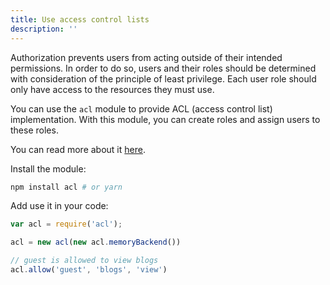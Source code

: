 ```yaml
---
title: Use access control lists
description: ''
---
```


Authorization prevents users from acting outside of their intended permissions. In order to do so, users and their roles should be determined with consideration of the principle of least privilege. Each user role should only have access to the resources they must use. 

You can use the `acl` module to provide ACL (access control list) implementation. With this module, you can create roles and assign users to these roles.

You can read more about it [here](https://www.npmjs.com/package/acl).

Install the module:

```bash
npm install acl # or yarn
```

Add use it in your code:

```ts
var acl = require('acl');

acl = new acl(new acl.memoryBackend())

// guest is allowed to view blogs
acl.allow('guest', 'blogs', 'view')
```
